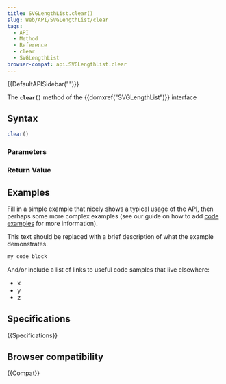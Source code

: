 ```yaml
---
title: SVGLengthList.clear()
slug: Web/API/SVGLengthList/clear
tags:
  - API
  - Method
  - Reference
  - clear
  - SVGLengthList
browser-compat: api.SVGLengthList.clear
---
```

{{DefaultAPISidebar("")}}

The **`clear()`** method of the {{domxref("SVGLengthList")}} interface 

## Syntax

```js
clear()
```

### Parameters



### Return Value



## Examples

Fill in a simple example that nicely shows a typical usage of the API, then perhaps some more complex examples (see our guide on how to add [code examples](/en-US/docs/MDN/Contribute/Structures/Code_examples) for more information).

This text should be replaced with a brief description of what the example demonstrates.

```js
my code block
```

And/or include a list of links to useful code samples that live elsewhere:

*   x
*   y
*   z

## Specifications

{{Specifications}}

## Browser compatibility

{{Compat}}


